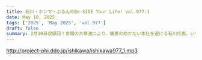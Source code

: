 ```yaml
---
title: 石川・ホンマ・ぶるんのBe-SIDE Your Life! vol.977-1
date: May 10, 2025
tags: ['2025', 'May 2025', 'vol.977']
draft: false
summary: 2月10日収録回！世間の大寒波により、暖房の効かない本社を避ける石川代表。いやいや、エアコン修繕の稟議は、アナタが通さなくちゃ！さて、ここ1週間の動向を語っていきます...
---
```


http://project-phi.ddo.jp/ishikawa/ishikawa977_1.mp3